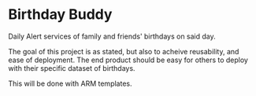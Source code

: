 # Birthday Buddy
Daily Alert services of family and friends' birthdays on said day.

The goal of this project is as stated, but also to acheive reusability, and ease of deployment. The end product should be easy for others to deploy with their specific dataset of birthdays.

This will be done with ARM templates.
